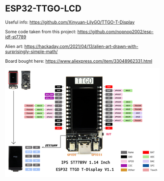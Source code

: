 # ESP32-TTGO-LCD

Useful info: https://github.com/Xinyuan-LilyGO/TTGO-T-Display

Some code taken from this project: https://github.com/nopnop2002/esp-idf-st7789

Alien art: https://hackaday.com/2021/04/13/alien-art-drawn-with-surprisingly-simple-math/

Board bought here: https://www.aliexpress.com/item/33048962331.html

![pinout](images/ttgo.jpg)